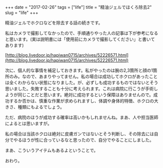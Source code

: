 +++
date = "2017-02-26"
tags = ["life"]
title = "精油ジェルでほくろ除去2"
slug = "life"
+++

精油ジェルでホクロなどを除去する話の続きです。

私はカメラで撮影してなかったので、手順通りやった人の記事は下が参考になると思います。(実は説明書には「使用前にカメラで撮影してください」と書いてあります)

[http://blog.livedoor.jp/hapiwan0715/archives/52226571.html](http://blog.livedoor.jp/hapiwan0715/archives/52226571.html)

次に、個人的な事情を補足しておきます。私がやったのは腕の2,3箇所と顔の1箇所のみ。なので、あまりやってません。私の場合は成功してホクロがあったことは全くわからない状態になりました。が、必ずしも成功するものではないとそう思いました。失敗することも十分に考えられます。これは病院に行こうが手術しようが同じことだと思います。絶対に成功するという保障はありませんので。成功するか否かは、慎重な作業が求められますし、体調や身体的特徴、ホクロの大きさ、種類にもよるでしょう。

ただ、病院のほうが成功する確率は高いかもしれませんね。まあ、人や担当医師によるとは思いますが。

私の場合は当該ホクロは絶対に皮膚ガンではないとそう判断し、その除去には自分でやるほうが性に合っているなと思ったので、自分でやることにしました。

まあ、こういうアイテムもあるよということで。

おわり。
		
